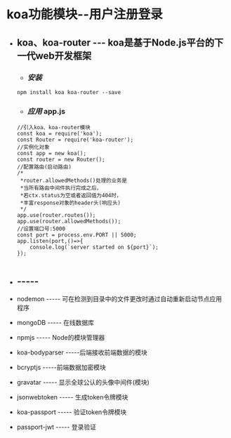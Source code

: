 # **koa功能模块**--用户注册登录
- ## **koa、koa-router** --- koa是基于Node.js平台的下一代web开发框架
   - ### *安装*
   ```
   npm install koa koa-router --save
   ```
   - ### *应用* app.js
   ```
   //引入koa、koa-router模块
   const koa = require('koa');
   const Router = require('koa-router');
   //实例化对象
   const app = new koa();
   const router = new Router();
   //配置路由(启动路由)
   /*
    *router.allowedMethods()处理的业务是
    *当所有路由中间件执行完成之后，
    *若ctx.status为空或者返回值为404时，
    *丰富response对象的header头(响应头)
    */
   app.use(router.routes());
   app.use(router.allowedMethods());
   //设置端口号:5000
   const port = process.env.PORT || 5000;
   app.listen(port,()=>{
       console.log(`server started on ${port}`);
   });


   ```
    
- ##  -----
- nodemon         ----- 可在检测到目录中的文件更改时通过自动重新启动节点应用程序
- mongoDB         ----- 在线数据库
- npmjs           ----- Node的模块管理器
- koa-bodyparser  -----后端接收前端数据的模块
- bcryptjs        -----前端数据加密模块
- gravatar        -----  显示全球公认的头像中间件(模块)
- jsonwebtoken    -----  生成token令牌模块
- koa-passport    -----  验证token令牌模块
- passport-jwt    -----  登录验证
